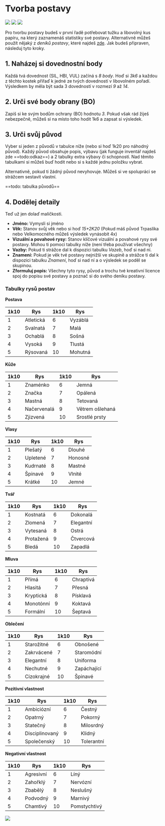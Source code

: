 # Tvorba postavy

<img src="/assets/sep_line.png"/>

<img src="/assets/Tvorba_postavy.png"/>

<img src="/assets/sep_line.png"/>

Pro tvorbu postavy budeš v první řadě potřebovat tužku a libovolný kus papíru, na který zaznamenáš statistiky své postavy. Alternativně můžeš použít nějaký z *deníků postavy*, které najdeš [zde](https://docs.google.com/spreadsheets/d/1uAZa4CWrVsyl2LF_RfK6E02R4ydYQbxczojsxa8i4p8/edit?usp=sharing). Jak budeš připraven, následuj tyto kroky.

## 1. Naházej si dovednostní body

Každá tvá dovednost (SIL, HBI, VUL) začíná s *8 body*. Hoď si *3k6* a každou z těchto kostek přiřaď k jedné ze tvých dovedností v libovolném pořadí. Výsledkem by měla být sada 3 dovedností v rozmezí *9* až *14*.

## 2. Urči své body obrany (BO)

Zapiš si ke svým bodům ochrany (BO) hodnotu *3*. Pokud však rád žiješ nebezpečně, můžeš si na místo toho hodit 1k6 a zapsat si výsledek.

## 3. Urči svůj původ

Vyber si jeden z původů v tabulce níže (nebo si hoď 1k20 pro náhodný původ). Každý původ obsahuje popis, výbavu (jak funguje inventář najdeš zde ==todo:odkaz==) a 2 tabulky extra výbavy či schopností. Nad těmito tabulkami si můžeš buď hodit nebo si s každé jednu položku vybrat.

Alternativně, pokud ti žádný původ nevyhovuje. Můžeš si ve spolupráci se strážcem sestavit vlastní.

==todo: tabulka původů==

## 4. Dodělej detaily

Teď už jen dolaď maličkosti.

- **Jméno:** Vymysli si jméno
- **Věk:** Stanov svůj věk nebo si hoď *15+2K20* (Pokud máš původ Trpaslíka nebo Velkomocného můžeš výsledek vynásobit 4x)
- **Vizuální a povahové rysy:** Stanov klíčové vizuální a povahové rysy své postavy. Mohou ti pomoci tabulky níže (není třeba používat všechny)
- **Vazby:** Pokud ti strážce dal k dispozici tabulku *Vazeb*, hoď si nad ní.
- **Znamení:** Pokud je věk tvé postavy nejnižší ve skupině a strážce ti dal k dispozici tabulku *Znamení*, hoď si nad ní a o výsledek se poděl se skupinou.
- **Zformuluj popis:** Všechny tyto rysy, původ a trochu tvé kreativní licence spoj do popisu své postavy a poznač si do svého deníku postavy.

### Tabulky rysů postav

**Postava**

| 1k10 | Rys       | 1k10 | Rys     |
| ---- | --------- | ---- | ------- |
| 1    | Atletická | 6    | Vyzáblá |
| 2    | Svalnatá  | 7    | Malá    |
| 3    | Ochablá   | 8    | Sošná   |
| 4    | Vysoká    | 9    | Tlustá  |
| 5    | Rýsovaná  | 10   | Mohutná |

**Kůže**

| 1k10 | Rys         | 1k10 | Rys             |
| ---- | ----------- | ---- | --------------- |
| 1    | Znaménko    | 6    | Jemná           |
| 2    | Značka      | 7    | Opálená         |
| 3    | Mastná      | 8    | Tetovaná        |
| 4    | Načervenalá | 9    | Větrem ošlehaná |
| 5    | Zjizvená    | 10   | Srostlé prsty   |

**Vlasy**

| 1k10 | Rys      | 1k10 | Rys     |
| ---- | -------- | ---- | ------- |
| 1    | Plešatý  | 6    | Dlouhé  |
| 2    | Upletené | 7    | Honosné |
| 3    | Kudrnaté | 8    | Mastné  |
| 4    | Špinavé  | 9    | Vlnité  |
| 5    | Krátké   | 10   | Jemné   |

**Tvář**

| 1k10 | Rys       | 1k10 | Rys       |
| ---- | --------- | ---- | --------- |
| 1    | Kostnatá  | 6    | Dokonalá  |
| 2    | Zlomená   | 7    | Elegantní |
| 3    | Vytesaná  | 8    | Ostrá     |
| 4    | Protažená | 9    | Čtvercová |
| 5    | Bledá     | 10   | Zapadlá   |

**Mluva**

| 1k10 | Rys       | 1k10 | Rys       |
| ---- | --------- | ---- | --------- |
| 1    | Přímá     | 6    | Chraptivá |
| 2    | Hlasitá   | 7    | Přesná    |
| 3    | Kryptická | 8    | Písklavá  |
| 4    | Monotónní | 9    | Koktavá   |
| 5    | Formální  | 10   | Šeptavá   |

**Oblečení**

| 1k10 | Rys        | 1k10 | Rys         |
| ---- | ---------- | ---- | ----------- |
| 1    | Starožitné | 6    | Obnošené    |
| 2    | Zakrvácené | 7    | Staromódní  |
| 3    | Elegantní  | 8    | Uniforma    |
| 4    | Nechutné   | 9    | Zapáchající |
| 5    | Cizokrajné | 10   | Špinavé     |

**Pozitivní vlastnost**

| 1k10 | Rys            | 1k10 | Rys        |
| ---- | -------------- | ---- | ---------- |
| 1    | Ambiciózní     | 6    | Čestný     |
| 2    | Opatrný        | 7    | Pokorný    |
| 3    | Statečný       | 8    | Milosrdný  |
| 4    | Disciplinovaný | 9    | Klidný     |
| 5    | Společenský    | 10   | Tolerantní |

**Negativní vlastnost**

| 1k10 | Rys       | 1k10 | Rys          |
| ---- | --------- | ---- | ------------ |
| 1    | Agresivní | 6    | Líný         |
| 2    | Zahořklý  | 7    | Nervózní     |
| 3    | Zbabělý   | 8    | Neslušný     |
| 4    | Podvodný  | 9    | Marnivý      |
| 5    | Chamtivý  | 10   | Pomstychtivý |

<img src="/assets/sep_line.png"/>
